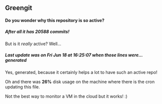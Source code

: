 ## Greengit

#### Do you wonder why this repository is so active?

##### After all it has 20588 commits!

But is it *really* active? Well...

##### Last update was on Fri Jun 18 at 16:25:07 when those lines were... generated

Yes, generated, because it certainly helps a lot to have such an active repo!

Oh and there was **26%** disk usage on the machine
where there is the cron updating this file.

Not the best way to monitor a VM in the cloud but it works! :)
